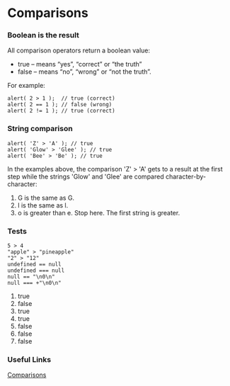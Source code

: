 # Comparisons

### Boolean is the result

All comparison operators return a boolean value:

 - true – means “yes”, “correct” or “the truth”
 - false – means “no”, “wrong” or “not the truth”.

For example:

    alert( 2 > 1 );  // true (correct)
    alert( 2 == 1 ); // false (wrong)
    alert( 2 != 1 ); // true (correct)

### String comparison

    alert( 'Z' > 'A' ); // true
    alert( 'Glow' > 'Glee' ); // true
    alert( 'Bee' > 'Be' ); // true

In the examples above, the comparison 'Z' > 'A' gets to a result at the first step while the strings 'Glow' and 'Glee' are compared character-by-character:

1. G is the same as G.  
2. l is the same as l.
3. o is greater than e. Stop here. The first string is greater.

### Tests

    5 > 4
    "apple" > "pineapple"
    "2" > "12"
    undefined == null
    undefined === null
    null == "\n0\n"
    null === +"\n0\n"

1. true
2. false
3. true
4. true
5. false
6. false
7. false

### Useful Links

[Comparisons](https://javascript.info/comparison)
